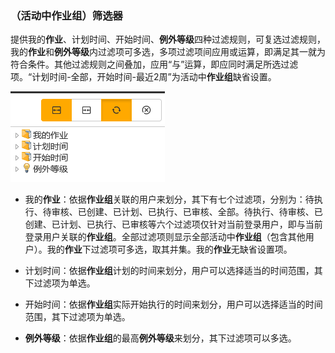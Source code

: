 ### （活动中作业组）筛选器
提供我的**作业**、计划时间、开始时间、**例外等级**四种过滤规则，可复选过滤规则，我的**作业**和**例外等级**内过滤项可多选，多项过滤项间应用或运算，即满足其一就为符合条件。其他过滤规则之间叠加，应用“与”运算，即应同时满足所选过滤项。“计划时间-全部，开始时间-最近2周”为活动中**作业组**缺省设置。

![](./images/筛选器1.png)

* 我的**作业**：依据**作业组**关联的用户来划分，其下有七个过滤项，分别为：待执行、待审核、已创建、已计划、已执行、已审核、全部。待执行、待审核、已创建、已计划、已执行、已审核等六个过滤项仅针对当前登录用户，即与当前登录用户关联的**作业组**。全部过滤项则显示全部活动中**作业组**（包含其他用户）。我的**作业**下过滤项可多选，取其并集。我的**作业**无缺省设置项。

* 计划时间：依据**作业组**计划的时间来划分，用户可以选择适当的时间范围，其下过滤项为单选。

* 开始时间：依据**作业组**实际开始执行的时间来划分，用户可以选择适当的时间范围，其下过滤项为单选。

* **例外等级**：依据**作业组**的最高**例外等级**来划分，其下过滤项可以多选。